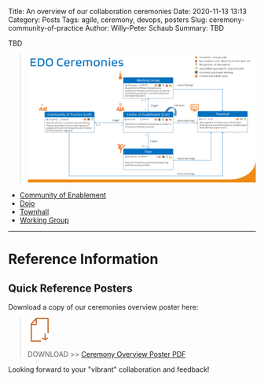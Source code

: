 Title: An overview of our collaboration ceremonies
Date: 2020-11-13 13:13
Category: Posts
Tags: agile, ceremony, devops, posters
Slug: ceremony-community-of-practice
Author: Willy-Peter Schaub
Summary: TBD

TBD

> ![Overview](/images/ceremonies-overview.png)

- [Community of Enablement](/images/coming-soon.png)
- [Dojo](/images/coming-soon.png)
- [Townhall](/images/coming-soon.png)
- [Working Group](/images/coming-soon.png)

---

# Reference Information

## Quick Reference Posters

Download a copy of our ceremonies overview poster here:

> ![Poster](/images/moving-hundreds-of-pipeline-snowflakes-qr-1-2.png)
>
> DOWNLOAD >> [Ceremony Overview Poster PDF](/documents/working-agreement-ceremonies-overview.pdf)

Looking forward to your "vibrant" collaboration and feedback!

